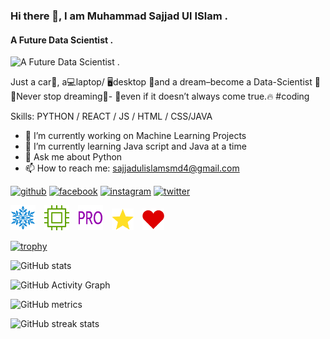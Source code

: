 

### Hi there 👋, I am Muhammad Sajjad Ul ISlam .
#### A Future Data Scientist .
![A Future Data Scientist .](https://pbs.twimg.com/profile_banners/1529474600085897217/1658513113/600x200)

Just a car🚗, a💻laptop/ 🖥️desktop 🙂and a dream–become a Data-Scientist 🖤 🖤Never stop dreaming🙂- 🖤even if it doesn’t always come true.🔥 #coding

Skills: PYTHON / REACT / JS / HTML / CSS/JAVA

- 🔭 I’m currently working on Machine Learning Projects 
- 🌱 I’m currently learning Java script and Java at a time  
- 💬 Ask me about Python 
- 📫 How to reach me: sajjadulislamsmd4@gmail.com 


[<img src='https://cdn.jsdelivr.net/npm/simple-icons@3.0.1/icons/github.svg' alt='github' height='40'>](https://github.com/Sajjad085)  [<img src='https://cdn.jsdelivr.net/npm/simple-icons@3.0.1/icons/facebook.svg' alt='facebook' height='40'>](https://www.facebook.com/sajjadulislam.noob.proggrammer2)  [<img src='https://cdn.jsdelivr.net/npm/simple-icons@3.0.1/icons/instagram.svg' alt='instagram' height='40'>](https://www.instagram.com/sajjadulislam.sajjad.73/)  [<img src='https://cdn.jsdelivr.net/npm/simple-icons@3.0.1/icons/twitter.svg' alt='twitter' height='40'>](https://twitter.com/s_sajjadulislam)  

<a href='https://archiveprogram.github.com/'><img src='https://raw.githubusercontent.com/acervenky/animated-github-badges/master/assets/acbadge.gif' width='40' height='40'></a> <a href='https://docs.github.com/en/developers'><img src='https://raw.githubusercontent.com/acervenky/animated-github-badges/master/assets/devbadge.gif' width='40' height='40'></a> <a href='https://github.com/pricing'><img src='https://raw.githubusercontent.com/acervenky/animated-github-badges/master/assets/pro.gif' width='40' height='40'></a> <a href='https://stars.github.com/'><img src='https://raw.githubusercontent.com/acervenky/animated-github-badges/master/assets/starbadge.gif' width='35' height='35'></a> <a href='https://docs.github.com/en/github/supporting-the-open-source-community-with-github-sponsors'><img src='https://raw.githubusercontent.com/acervenky/animated-github-badges/master/assets/sponsorbadge.gif' width='35' height='35'></a> 

[![trophy](https://github-profile-trophy.vercel.app/?username=Sajjad085)](https://github.com/ryo-ma/github-profile-trophy)

![GitHub stats](https://github-readme-stats.vercel.app/api?username=Sajjad085&show_icons=true&count_private=true)  

![GitHub Activity Graph](https://activity-graph.herokuapp.com/graph?username=Sajjad085)  

![GitHub metrics](https://metrics.lecoq.io/Sajjad085)  

![GitHub streak stats](https://github-readme-streak-stats.herokuapp.com/?user=Sajjad085)  


